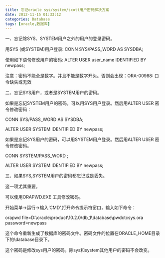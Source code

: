 ```yaml
---
title: 忘记oracle sys/system/scott用户密码解决方案
date: 2012-11-15 01:33:12
categories: Database
tags: [oracle,数据库]
---
```

一、忘记除SYS、SYSTEM用户之外的用户的登录密码。

用SYS (或SYSTEM)用户登录: CONN SYS/PASS_WORD AS SYSDBA;

使用如下语句修改用户的密码: ALTER USER user_name IDENTIFIED BY newpass;

注意：密码不能全是数字。并且不能是数字开头。否则会出现：ORA-00988: 口令缺失或无效

二、忘记SYS用户，或者是SYSTEM用户的密码。

如果是忘记SYSTEM用户的密码，可以用SYS用户登录。然后用ALTER USER 密令修改密码：

CONN SYS/PASS_WORD AS SYSDBA;

ALTER USER SYSTEM IDENTIFIED BY newpass;


如果是忘记SYS用户的密码，可以用SYSTEM用户登录。然后用ALTER USER 密令修改密码。

CONN SYSTEM/PASS_WORD ;

ALTER USER SYSTEM IDENTIFIED BY newpass;


三、如果SYS,SYSTEM用户的密码都忘记或是丢失。

这一项尤其重要。

可以使用ORAPWD.EXE 工具修改密码。

开始菜单->运行->输入‘CMD’,打开命令提示符窗口，输入如下命令：

orapwd file=D:\oracle\product\10.2.0\db_1\database\pwdctcsys.ora password=newpass


这个命令重新生成了数据库的密码文件。密码文件的位置在ORACLE_HOME目录下的\database目录下。

这个密码是修改sys用户的密码。除sys和system其他用户的密码不会改变。
